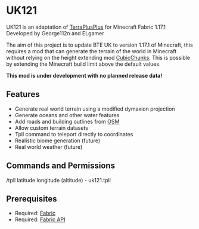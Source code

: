 # UK121

UK121 is an adaptation of [TerraPlusPlus](https://github.com/BuildTheEarth/terraplusplus) for Minecraft Fabric 1.17.1  
Developed by George112n and ELgamer  

The aim of this project is to update BTE UK to version 1.17.1 of Minecraft, this requires a mod that can generate the terrain of the world in Minecraft 
without relying on the height extending mod [CubicChunks](https://github.com/OpenCubicChunks/CubicChunks).
This is possible by extending the Minecraft build limit above the default values.   

**This mod is under development with no planned release data!**

## Features
- Generate real world terrain using a modified dymaxion projection
- Generate oceans and other water features
- Add roads and building outlines from [OSM](https://www.openstreetmap.org/#map=6/51.931/-0.835)
- Allow custom terrain datasets
- Tpll command to teleport directly to coordinates
- Realistic biome generation (future)
- Real world weather (future)

## Commands and Permissions
/tpll latitude longitude (altitude) - uk121.tpll

## Prerequisites
- Required: [Fabric](https://fabricmc.net/use/installer/)
- Required: [Fabric API](https://www.curseforge.com/minecraft/mc-mods/fabric-api)
